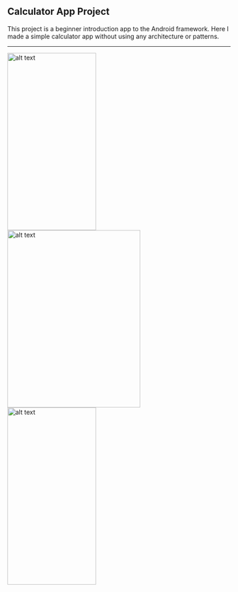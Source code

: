 Calculator App Project
--------------------------

This project is a beginner introduction app to the Android framework. Here I made a simple calculator app without using any architecture or patterns. 

--------------------------

<img align="left" src="https://drive.google.com/uc?export=view&id=1_5HDBougWTIOmNSZo_DJ5dqZFcr7I5Xf" alt="alt text" width="200" height="400">

<img align="left" src="https://developer.android.com/guide/platform/images/android-stack_2x.png" alt="alt text" width="300" height="400">

<img align="left" src="https://developer.android.com/guide/components/images/activity_lifecycle.png" alt="alt text" width="200" height="400">



